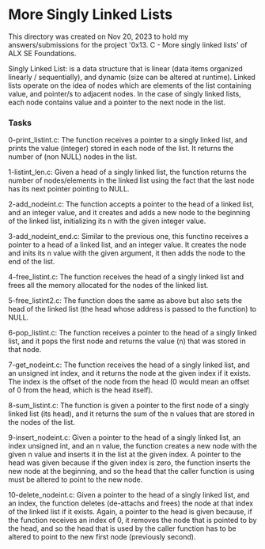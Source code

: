 <h1>More Singly Linked Lists</h1>
This directory was created on Nov 20, 2023 to hold my answers/submissions for
the project '0x13. C - More singly linked lists' of ALX SE Foundations.

Singly Linked List: is a data structure that is linear (data items organized
linearly / sequentially), and dynamic (size can be altered at runtime).
Linked lists operate on the idea of nodes which are elements of the list
containing value, and pointer/s to adjacent nodes. In the case of singly
linked lists, each node contains value and a pointer to the next node in
the list.

<h3>Tasks</h3>
0-print_listint.c: The function receives a pointer to a singly linked list,
and prints the value (integer) stored in each node of the list. It returns
the number of (non NULL) nodes in the list.

1-listint_len.c: Given a head of a singly linked list, the function returns
the number of nodes/elements in the linked list using the fact that the last
node has its next pointer pointing to NULL.

2-add_nodeint.c: The function accepts a pointer to the head of a linked list,
and an integer value, and it creates and adds a new node to the beginning of
the linked list, initializing its n with the given integer value.

3-add_nodeint_end.c: Similar to the previous one, this functino receives a
pointer to a head of a linked list, and an integer value. It creates the node
and inits its n value with the given argument, it then adds the node to the
end of the list.

4-free_listint.c: The function receives the head of a singly linked list and
frees all the memory allocated for the nodes of the linked list.

5-free_listint2.c: The function does the same as above but also sets the head
of the linked list (the head whose address is passed to the function) to NULL.

6-pop_listint.c: The function receives a pointer to the head of a singly linked
list, and it pops the first node and returns the value (n) that was stored in
that node.

7-get_nodeint.c: The function receives the head of a singly linked list, and
an unsigned int index, and it returns the node at the given index if it exists.
The index is the offset of the node from the head (0 would mean an offset of 0
from the head, which is the head itself).

8-sum_listint.c: The function is given a pointer to the first node of a singly
linked list (its head), and it returns the sum of the n values that are stored
in the nodes of the list.

9-insert_nodeint.c: Given a pointer to the head of a singly linked list, an
index unsigned int, and an n value, the function creates a new node with the
given n value and inserts it in the list at the given index. A pointer to the
head was given because if the given index is zero, the function inserts the
new node at the beginning, and so the head that the caller function is using
must be altered to point to the new node.

10-delete_nodeint.c: Given a pointer to the head of a singly linked list, and
an index, the function deletes (de-attachs and frees) the node at that index
of the linked list if it exists. Again, a pointer to the head is given because,
if the function receives an index of 0, it removes the node that is pointed to
by the head, and so the head that is used by the caller function has to be
altered to point to the new first node (previously second).

